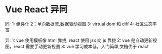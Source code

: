 # Vue React 异同

同:
1: 组件化
2：单向数据流,数据驱动视图
3: virtual dom 和 diff
4: 社区生态丰富

异:
1: vue 使用模板像 html 靠拢, react 使用 jsx 向 js 靠拢
2: vue 是自动更新视图，react 需要手动更新视图
3: vue 学习成本低，入门简单,文档优于 react

